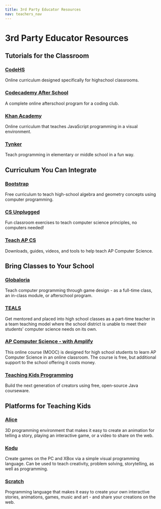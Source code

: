 ```yaml
---
title: 3rd Party Educator Resources
nav: teachers_nav
---
```



# 3rd Party Educator Resources


## Tutorials for the Classroom
### [CodeHS](http://www.codehs.com/)
Online curriculum designed specifically for highschool classrooms.

### [Codecademy After School](http://www.codecademy.com/afterschool)
A complete online afterschool program for a coding club.

### [Khan Academy](http://khanacademy.org/cs/programming)
Online curriculum that teaches JavaScript programming in a visual environment.

### [Tynker](http://www.tynker.com/)
Teach programming in elementary or middle school in a fun way.

## Curriculum You Can Integrate

### [Bootstrap](http://www.bootstrapworld.org/)
Free curriculum to teach high-school algebra and geometry concepts using computer programming.

### [CS Unplugged](http://csunplugged.org/)
Fun classroom exercises to teach computer science principles, no computers needed!

### [Teach AP CS](http://teachapcs.com/)
Downloads, guides, videos, and tools to help teach AP Computer Science.

## Bring Classes to Your School
### [Globaloria](http://www.globaloria.org/)
Teach computer programming through game design - as a full-time class, an in-class module, or afterschool program.

### [TEALS](http://www.tealsk12.org/)
Get mentored and placed into high school classes as a part-time teacher in a team teaching model where the school district is unable to meet their students' computer science needs on its own. 

### [AP Computer Science - with Amplify](https://users-mooc.amplify.com/)
This online course (MOOC) is designed for high school students to learn AP Computer Science in an online classroom. The course is free, but additional support to the school offering it costs money.

### [Teaching Kids Programming ](http://teachingkidsprogramming.org)
Build the next generation of creators using free, open-source Java courseware.


## Platforms for Teaching Kids
### [Alice](http://www.alice.org/)
3D programming environment that makes it easy to create an animation for telling a story, playing an interactive game, or a video to share on the web.

### [Kodu](http://www.kodugamelab.com/)
Create games on the PC and XBox via a simple visual programming language. Can be used to teach creativity, problem solving, storytelling, as well as programming. 

### [Scratch](http://scratched.media.mit.edu/)
Programming language that makes it easy to create your own interactive stories, animations, games, music and art - and share your creations on the web. 